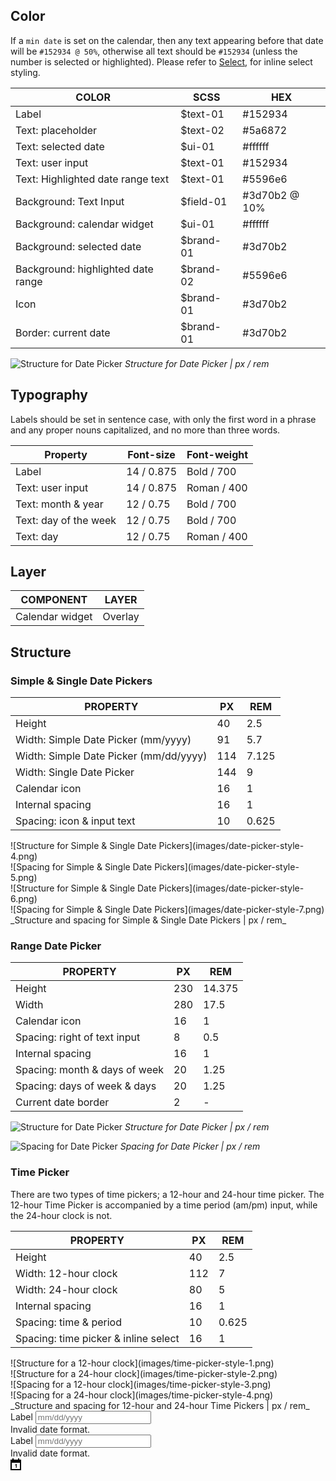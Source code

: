 ## Color
If a `min date` is set on the calendar, then any text appearing before that date will be `#152934 @ 50%`, otherwise all text should be `#152934` (unless the number is selected or highlighted). Please refer to [Select](/components/select), for inline select styling.



| COLOR                    | SCSS       | HEX       |
|--------------------------|------------|-----------|
| Label                    | $text-01   | #152934   |
| Text: placeholder        | $text-02   | #5a6872   |
| Text: selected date      | $ui-01     | #ffffff   |
| Text: user input         | $text-01   | #152934   |
| Text: Highlighted date range text  | $text-01   | #5596e6   |
| Background: Text Input   | $field-01  | #3d70b2 @ 10%|
| Background: calendar widget | $ui-01     | #ffffff   |
| Background: selected date| $brand-01  | #3d70b2   |
| Background: highlighted date range       | $brand-02  | #5596e6   |
| Icon                     | $brand-01  | #3d70b2   |
| Border: current date     | $brand-01  | #3d70b2   |




![Structure for Date Picker](images/date-picker-style-1.png)
_Structure for Date Picker | px / rem_



## Typography
Labels should be set in sentence case, with only the first word in a phrase and any proper nouns capitalized, and no more than three words.

| Property         | Font-size       | Font-weight  |
|------------------|-----------------|--------------|
| Label            | 14 / 0.875      | Bold / 700   |
| Text: user input  | 14 / 0.875      | Roman / 400  |
| Text: month & year | 12 / 0.75     | Bold / 700   |
| Text: day of the week | 12 / 0.75  | Bold / 700   |
| Text: day        | 12 / 0.75       | Roman / 400  |


## Layer
| COMPONENT                     | LAYER    |
|-------------------------------|----------|
| Calendar widget               | Overlay  |


## Structure

### Simple & Single Date Pickers

| PROPERTY                     | PX  | REM    |
|------------------------------|-----|--------|
| Height                       | 40  | 2.5    |
| Width: Simple Date Picker (mm/yyyy) | 91 | 5.7   |
| Width: Simple Date Picker (mm/dd/yyyy) | 114 | 7.125  |
| Width: Single Date Picker    | 144 | 9      |
| Calendar icon                | 16  | 1      |
| Internal spacing             | 16  | 1      |
| Spacing: icon & input text   | 10  | 0.625|

<div data-insert-component="ImageGrid">
  <div>
    ![Structure for Simple & Single Date Pickers](images/date-picker-style-4.png)
  </div>
  <div>
    ![Spacing for Simple & Single Date Pickers](images/date-picker-style-5.png)
  </div>
  <div>
    ![Structure for Simple & Single Date Pickers](images/date-picker-style-6.png)
  </div>
  <div>
    ![Spacing for Simple & Single Date Pickers](images/date-picker-style-7.png)
  </div>
</div>
_Structure and spacing for Simple & Single Date Pickers | px / rem_


### Range Date Picker

| PROPERTY                     | PX  | REM    |
|------------------------------|-----|--------|
| Height                       | 230 | 14.375 |
| Width                        | 280 | 17.5   |
| Calendar icon                | 16  | 1      |
| Spacing: right of text input | 8   | 0.5    |
| Internal spacing             | 16  | 1      |
| Spacing: month & days of week| 20  | 1.25   |
| Spacing: days of week & days | 20  | 1.25   |
| Current date border          | 2   | -      |


![Structure for Date Picker](images/date-picker-style-2.png)
_Structure for Date Picker | px / rem_

![Spacing for Date Picker](images/date-picker-style-3.png)
_Spacing for Date Picker | px / rem_

### Time Picker
There are two types of time pickers; a 12-hour and 24-hour time picker. The 12-hour Time Picker is accompanied by a time period (am/pm) input, while the 24-hour clock is not.

| PROPERTY                     | PX  | REM   |
|------------------------------|-----|-------|
| Height                       | 40  | 2.5   |
| Width: 12-hour clock         | 112 | 7     |
| Width: 24-hour clock         | 80  | 5     |
| Internal spacing             | 16  | 1     |
| Spacing: time & period       | 10  | 0.625  |
| Spacing: time picker & inline select | 16  | 1  |



<div data-insert-component="ImageGrid">
  <div>
    ![Structure for a 12-hour clock](images/time-picker-style-1.png)
  </div>
  <div>
    ![Structure for a 24-hour clock](images/time-picker-style-2.png)
  </div>
  <div>
    ![Spacing for a 12-hour clock](images/time-picker-style-3.png)
  </div>
  <div>
    ![Spacing for a 24-hour clock](images/time-picker-style-4.png)
  </div>
</div>
_Structure and spacing for 12-hour and 24-hour Time Pickers | px / rem_

<div data-insert-component="InteractiveSpec">
  <!-- Ranged -->
  <div class="bx--form-item">
    <div data-date-picker data-date-picker-type="range" class="bx--date-picker bx--date-picker--range">
      <div class="bx--date-picker-container">
        <label for="date-picker-1" class="bx--label">Label</label>
        <input type="text" id="date-picker-1" class="bx--date-picker__input" pattern="\d{1,2}/\d{1,2}/\d{4}" placeholder="mm/dd/yyyy" data-date-picker-input-from />
        <div class="bx--form-requirement">
          Invalid date format.
        </div>
      </div>
      <div class="bx--date-picker-container">
        <label for="date-picker-2" class="bx--label">Label</label>
        <input type="text" id="date-picker-2" class="bx--date-picker__input" pattern="\d{1,2}/\d{1,2}/\d{4}" placeholder="mm/dd/yyyy" data-date-picker-input-to />
        <div class="bx--form-requirement">
          Invalid date format.
        </div>
      </div>
        <svg data-date-picker-icon class="bx--date-picker__icon" width="17" height="19" viewBox="0 0 17 19">
          <path d="M12 0h2v2.7h-2zM3 0h2v2.7H3z"/>
          <path d="M0 2v17h17V2H0zm15 15H2V7h13v10z"/>
          <path d="M9.9 15H8.6v-3.9H7.1v-.9c.9 0 1.7-.3 1.8-1.2h1v6z"/>
        </svg>
    </div>
  </div>
</div>
